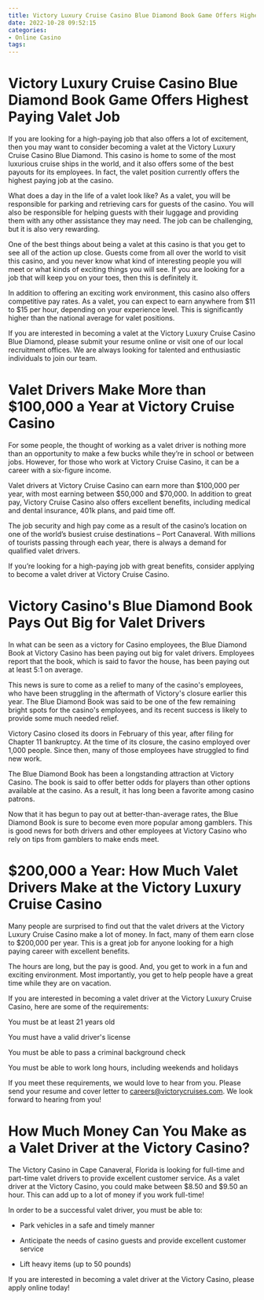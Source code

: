 ```yaml
---
title: Victory Luxury Cruise Casino Blue Diamond Book Game Offers Highest Paying Valet Job 
date: 2022-10-28 09:52:15
categories:
- Online Casino
tags:
---
```



#  Victory Luxury Cruise Casino Blue Diamond Book Game Offers Highest Paying Valet Job 

If you are looking for a high-paying job that also offers a lot of excitement, then you may want to consider becoming a valet at the Victory Luxury Cruise Casino Blue Diamond. This casino is home to some of the most luxurious cruise ships in the world, and it also offers some of the best payouts for its employees. In fact, the valet position currently offers the highest paying job at the casino.

What does a day in the life of a valet look like? As a valet, you will be responsible for parking and retrieving cars for guests of the casino. You will also be responsible for helping guests with their luggage and providing them with any other assistance they may need. The job can be challenging, but it is also very rewarding.

One of the best things about being a valet at this casino is that you get to see all of the action up close. Guests come from all over the world to visit this casino, and you never know what kind of interesting people you will meet or what kinds of exciting things you will see. If you are looking for a job that will keep you on your toes, then this is definitely it.

In addition to offering an exciting work environment, this casino also offers competitive pay rates. As a valet, you can expect to earn anywhere from $11 to $15 per hour, depending on your experience level. This is significantly higher than the national average for valet positions.

If you are interested in becoming a valet at the Victory Luxury Cruise Casino Blue Diamond, please submit your resume online or visit one of our local recruitment offices. We are always looking for talented and enthusiastic individuals to join our team.

#  Valet Drivers Make More than $100,000 a Year at Victory Cruise Casino 

For some people, the thought of working as a valet driver is nothing more than an opportunity to make a few bucks while they’re in school or between jobs. However, for those who work at Victory Cruise Casino, it can be a career with a six-figure income.

Valet drivers at Victory Cruise Casino can earn more than $100,000 per year, with most earning between $50,000 and $70,000. In addition to great pay, Victory Cruise Casino also offers excellent benefits, including medical and dental insurance, 401k plans, and paid time off.

The job security and high pay come as a result of the casino’s location on one of the world’s busiest cruise destinations – Port Canaveral. With millions of tourists passing through each year, there is always a demand for qualified valet drivers.

If you’re looking for a high-paying job with great benefits, consider applying to become a valet driver at Victory Cruise Casino.

#  Victory Casino's Blue Diamond Book Pays Out Big for Valet Drivers 

In what can be seen as a victory for Casino employees, the Blue Diamond Book at Victory Casino has been paying out big for valet drivers. Employees report that the book, which is said to favor the house, has been paying out at least 5:1 on average.

This news is sure to come as a relief to many of the casino's employees, who have been struggling in the aftermath of Victory's closure earlier this year. The Blue Diamond Book was said to be one of the few remaining bright spots for the casino's employees, and its recent success is likely to provide some much needed relief.

Victory Casino closed its doors in February of this year, after filing for Chapter 11 bankruptcy. At the time of its closure, the casino employed over 1,000 people. Since then, many of those employees have struggled to find new work.

The Blue Diamond Book has been a longstanding attraction at Victory Casino. The book is said to offer better odds for players than other options available at the casino. As a result, it has long been a favorite among casino patrons.

Now that it has begun to pay out at better-than-average rates, the Blue Diamond Book is sure to become even more popular among gamblers. This is good news for both drivers and other employees at Victory Casino who rely on tips from gamblers to make ends meet.

#  $200,000 a Year: How Much Valet Drivers Make at the Victory Luxury Cruise Casino 

Many people are surprised to find out that the valet drivers at the Victory Luxury Cruise Casino make a lot of money. In fact, many of them earn close to $200,000 per year. This is a great job for anyone looking for a high paying career with excellent benefits.

The hours are long, but the pay is good. And, you get to work in a fun and exciting environment. Most importantly, you get to help people have a great time while they are on vacation.

If you are interested in becoming a valet driver at the Victory Luxury Cruise Casino, here are some of the requirements:

You must be at least 21 years old

You must have a valid driver's license

You must be able to pass a criminal background check

You must be able to work long hours, including weekends and holidays

If you meet these requirements, we would love to hear from you. Please send your resume and cover letter to careers@victorycruises.com. We look forward to hearing from you!

#  How Much Money Can You Make as a Valet Driver at the Victory Casino?

The Victory Casino in Cape Canaveral, Florida is looking for full-time and part-time valet drivers to provide excellent customer service. As a valet driver at the Victory Casino, you could make between $8.50 and $9.50 an hour. This can add up to a lot of money if you work full-time!

In order to be a successful valet driver, you must be able to:

* Park vehicles in a safe and timely manner

* Anticipate the needs of casino guests and provide excellent customer service

* Lift heavy items (up to 50 pounds)

If you are interested in becoming a valet driver at the Victory Casino, please apply online today!
